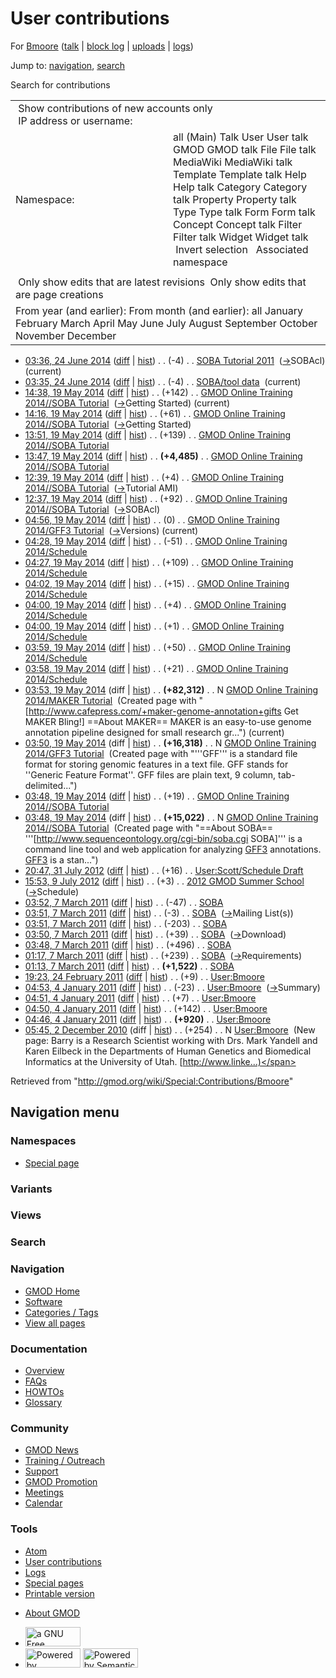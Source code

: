 <div id="mw-page-base" class="noprint">

</div>

<div id="mw-head-base" class="noprint">

</div>

<div id="content" class="mw-body" role="main">

<span id="top"></span>

<div id="mw-js-message" style="display:none;">

</div>



# <span dir="auto">User contributions</span>

<div id="bodyContent">

<div id="contentSub">

For [Bmoore](/wiki/User:Bmoore "User:Bmoore") (<a
href="/mediawiki/index.php?title=User_talk:Bmoore&amp;action=edit&amp;redlink=1"
class="new" title="User talk:Bmoore (page does not exist)">talk</a> \|
[block
log](/mediawiki/index.php?title=Special:Log/block&page=User%3ABmoore "Special:Log/block")
\| [uploads](/wiki/Special:ListFiles/Bmoore "Special:ListFiles/Bmoore")
\| [logs](/wiki/Special:Log/Bmoore "Special:Log/Bmoore"))

</div>

<div id="jump-to-nav" class="mw-jump">

Jump to: [navigation](#mw-navigation), [search](#p-search)

</div>

<div id="mw-content-text">

Search for contributions

<table class="mw-contributions-table">
<colgroup>
<col style="width: 50%" />
<col style="width: 50%" />
</colgroup>
<tbody>
<tr class="odd">
<td colspan="2"> Show contributions of new accounts only<br />
 IP address or username:</td>
</tr>
<tr class="even">
<td class="mw-label">Namespace:</td>
<td>all (Main) Talk User User talk GMOD GMOD talk File File talk
MediaWiki MediaWiki talk Template Template talk Help Help talk Category
Category talk Property Property talk Type Type talk Form Form talk
Concept Concept talk Filter Filter talk Widget Widget talk  
 Invert selection 
 Associated namespace </td>
</tr>
<tr class="odd">
<td colspan="2"></td>
</tr>
<tr class="even">
<td colspan="2"> Only show edits that are latest revisions
 Only show edits that are page creations</td>
</tr>
<tr class="odd">
<td colspan="2">From year (and earlier): From month (and earlier): all
January February March April May June July August September October
November December</td>
</tr>
</tbody>
</table>

- <a href="/mediawiki/index.php?title=SOBA_Tutorial_2011&amp;oldid=25979"
  class="mw-changeslist-date" title="SOBA Tutorial 2011">03:36, 24 June
  2014</a>
  ([diff](/mediawiki/index.php?title=SOBA_Tutorial_2011&diff=prev&oldid=25979 "SOBA Tutorial 2011")
  \|
  [hist](/mediawiki/index.php?title=SOBA_Tutorial_2011&action=history "SOBA Tutorial 2011"))
  <span class="mw-changeslist-separator">. .</span>
  <span class="mw-plusminus-neg" dir="ltr"
  title="15,352 bytes after change">(-4)</span>‎
  <span class="mw-changeslist-separator">. .</span>
  <a href="/wiki/SOBA_Tutorial_2011" class="mw-contributions-title"
  title="SOBA Tutorial 2011">SOBA Tutorial 2011</a> ‎
  <span class="comment">([→](/wiki/SOBA_Tutorial_2011#SOBAcl "SOBA Tutorial 2011")‎<span dir="auto"><span class="autocomment">SOBAcl</span></span>)</span>
  <span class="mw-uctop">(current)</span>
- <a href="/mediawiki/index.php?title=SOBA/tool_data&amp;oldid=25978"
  class="mw-changeslist-date" title="SOBA/tool data">03:35, 24 June
  2014</a>
  ([diff](/mediawiki/index.php?title=SOBA/tool_data&diff=prev&oldid=25978 "SOBA/tool data")
  \|
  [hist](/mediawiki/index.php?title=SOBA/tool_data&action=history "SOBA/tool data"))
  <span class="mw-changeslist-separator">. .</span>
  <span class="mw-plusminus-neg" dir="ltr"
  title="4,594 bytes after change">(-4)</span>‎
  <span class="mw-changeslist-separator">. .</span>
  <a href="/wiki/SOBA/tool_data" class="mw-contributions-title"
  title="SOBA/tool data">SOBA/tool data</a> ‎
  <span class="mw-uctop">(current)</span>
- <a
  href="/mediawiki/index.php?title=GMOD_Online_Training_2014//SOBA_Tutorial&amp;oldid=25824"
  class="mw-changeslist-date"
  title="GMOD Online Training 2014//SOBA Tutorial">14:38, 19 May 2014</a>
  ([diff](/mediawiki/index.php?title=GMOD_Online_Training_2014//SOBA_Tutorial&diff=prev&oldid=25824 "GMOD Online Training 2014//SOBA Tutorial")
  \|
  [hist](/mediawiki/index.php?title=GMOD_Online_Training_2014//SOBA_Tutorial&action=history "GMOD Online Training 2014//SOBA Tutorial"))
  <span class="mw-changeslist-separator">. .</span>
  <span class="mw-plusminus-pos" dir="ltr"
  title="19,964 bytes after change">(+142)</span>‎
  <span class="mw-changeslist-separator">. .</span>
  <a href="/wiki/GMOD_Online_Training_2014//SOBA_Tutorial"
  class="mw-contributions-title"
  title="GMOD Online Training 2014//SOBA Tutorial">GMOD Online Training
  2014//SOBA Tutorial</a> ‎
  <span class="comment">([→](/wiki/GMOD_Online_Training_2014//SOBA_Tutorial#Getting_Started "GMOD Online Training 2014//SOBA Tutorial")‎<span dir="auto"><span class="autocomment">Getting
  Started</span></span>)</span> <span class="mw-uctop">(current)</span>
- <a
  href="/mediawiki/index.php?title=GMOD_Online_Training_2014//SOBA_Tutorial&amp;oldid=25820"
  class="mw-changeslist-date"
  title="GMOD Online Training 2014//SOBA Tutorial">14:16, 19 May 2014</a>
  ([diff](/mediawiki/index.php?title=GMOD_Online_Training_2014//SOBA_Tutorial&diff=prev&oldid=25820 "GMOD Online Training 2014//SOBA Tutorial")
  \|
  [hist](/mediawiki/index.php?title=GMOD_Online_Training_2014//SOBA_Tutorial&action=history "GMOD Online Training 2014//SOBA Tutorial"))
  <span class="mw-changeslist-separator">. .</span>
  <span class="mw-plusminus-pos" dir="ltr"
  title="19,822 bytes after change">(+61)</span>‎
  <span class="mw-changeslist-separator">. .</span>
  <a href="/wiki/GMOD_Online_Training_2014//SOBA_Tutorial"
  class="mw-contributions-title"
  title="GMOD Online Training 2014//SOBA Tutorial">GMOD Online Training
  2014//SOBA Tutorial</a> ‎
  <span class="comment">([→](/wiki/GMOD_Online_Training_2014//SOBA_Tutorial#Getting_Started "GMOD Online Training 2014//SOBA Tutorial")‎<span dir="auto"><span class="autocomment">Getting
  Started</span></span>)</span>
- <a
  href="/mediawiki/index.php?title=GMOD_Online_Training_2014//SOBA_Tutorial&amp;oldid=25814"
  class="mw-changeslist-date"
  title="GMOD Online Training 2014//SOBA Tutorial">13:51, 19 May 2014</a>
  ([diff](/mediawiki/index.php?title=GMOD_Online_Training_2014//SOBA_Tutorial&diff=prev&oldid=25814 "GMOD Online Training 2014//SOBA Tutorial")
  \|
  [hist](/mediawiki/index.php?title=GMOD_Online_Training_2014//SOBA_Tutorial&action=history "GMOD Online Training 2014//SOBA Tutorial"))
  <span class="mw-changeslist-separator">. .</span>
  <span class="mw-plusminus-pos" dir="ltr"
  title="19,761 bytes after change">(+139)</span>‎
  <span class="mw-changeslist-separator">. .</span>
  <a href="/wiki/GMOD_Online_Training_2014//SOBA_Tutorial"
  class="mw-contributions-title"
  title="GMOD Online Training 2014//SOBA Tutorial">GMOD Online Training
  2014//SOBA Tutorial</a> ‎
- <a
  href="/mediawiki/index.php?title=GMOD_Online_Training_2014//SOBA_Tutorial&amp;oldid=25812"
  class="mw-changeslist-date"
  title="GMOD Online Training 2014//SOBA Tutorial">13:47, 19 May 2014</a>
  ([diff](/mediawiki/index.php?title=GMOD_Online_Training_2014//SOBA_Tutorial&diff=prev&oldid=25812 "GMOD Online Training 2014//SOBA Tutorial")
  \|
  [hist](/mediawiki/index.php?title=GMOD_Online_Training_2014//SOBA_Tutorial&action=history "GMOD Online Training 2014//SOBA Tutorial"))
  <span class="mw-changeslist-separator">. .</span> **(+4,485)**‎
  <span class="mw-changeslist-separator">. .</span>
  <a href="/wiki/GMOD_Online_Training_2014//SOBA_Tutorial"
  class="mw-contributions-title"
  title="GMOD Online Training 2014//SOBA Tutorial">GMOD Online Training
  2014//SOBA Tutorial</a> ‎
- <a
  href="/mediawiki/index.php?title=GMOD_Online_Training_2014//SOBA_Tutorial&amp;oldid=25809"
  class="mw-changeslist-date"
  title="GMOD Online Training 2014//SOBA Tutorial">12:39, 19 May 2014</a>
  ([diff](/mediawiki/index.php?title=GMOD_Online_Training_2014//SOBA_Tutorial&diff=prev&oldid=25809 "GMOD Online Training 2014//SOBA Tutorial")
  \|
  [hist](/mediawiki/index.php?title=GMOD_Online_Training_2014//SOBA_Tutorial&action=history "GMOD Online Training 2014//SOBA Tutorial"))
  <span class="mw-changeslist-separator">. .</span>
  <span class="mw-plusminus-pos" dir="ltr"
  title="15,137 bytes after change">(+4)</span>‎
  <span class="mw-changeslist-separator">. .</span>
  <a href="/wiki/GMOD_Online_Training_2014//SOBA_Tutorial"
  class="mw-contributions-title"
  title="GMOD Online Training 2014//SOBA Tutorial">GMOD Online Training
  2014//SOBA Tutorial</a> ‎
  <span class="comment">([→](/wiki/GMOD_Online_Training_2014//SOBA_Tutorial#Tutorial_AMI "GMOD Online Training 2014//SOBA Tutorial")‎<span dir="auto"><span class="autocomment">Tutorial
  AMI</span></span>)</span>
- <a
  href="/mediawiki/index.php?title=GMOD_Online_Training_2014//SOBA_Tutorial&amp;oldid=25808"
  class="mw-changeslist-date"
  title="GMOD Online Training 2014//SOBA Tutorial">12:37, 19 May 2014</a>
  ([diff](/mediawiki/index.php?title=GMOD_Online_Training_2014//SOBA_Tutorial&diff=prev&oldid=25808 "GMOD Online Training 2014//SOBA Tutorial")
  \|
  [hist](/mediawiki/index.php?title=GMOD_Online_Training_2014//SOBA_Tutorial&action=history "GMOD Online Training 2014//SOBA Tutorial"))
  <span class="mw-changeslist-separator">. .</span>
  <span class="mw-plusminus-pos" dir="ltr"
  title="15,133 bytes after change">(+92)</span>‎
  <span class="mw-changeslist-separator">. .</span>
  <a href="/wiki/GMOD_Online_Training_2014//SOBA_Tutorial"
  class="mw-contributions-title"
  title="GMOD Online Training 2014//SOBA Tutorial">GMOD Online Training
  2014//SOBA Tutorial</a> ‎
  <span class="comment">([→](/wiki/GMOD_Online_Training_2014//SOBA_Tutorial#SOBAcl "GMOD Online Training 2014//SOBA Tutorial")‎<span dir="auto"><span class="autocomment">SOBAcl</span></span>)</span>
- <a
  href="/mediawiki/index.php?title=GMOD_Online_Training_2014/GFF3_Tutorial&amp;oldid=25807"
  class="mw-changeslist-date"
  title="GMOD Online Training 2014/GFF3 Tutorial">04:56, 19 May 2014</a>
  ([diff](/mediawiki/index.php?title=GMOD_Online_Training_2014/GFF3_Tutorial&diff=prev&oldid=25807 "GMOD Online Training 2014/GFF3 Tutorial")
  \|
  [hist](/mediawiki/index.php?title=GMOD_Online_Training_2014/GFF3_Tutorial&action=history "GMOD Online Training 2014/GFF3 Tutorial"))
  <span class="mw-changeslist-separator">. .</span>
  <span class="mw-plusminus-null" dir="ltr"
  title="16,318 bytes after change">(0)</span>‎
  <span class="mw-changeslist-separator">. .</span>
  <a href="/wiki/GMOD_Online_Training_2014/GFF3_Tutorial"
  class="mw-contributions-title"
  title="GMOD Online Training 2014/GFF3 Tutorial">GMOD Online Training
  2014/GFF3 Tutorial</a> ‎
  <span class="comment">([→](/wiki/GMOD_Online_Training_2014/GFF3_Tutorial#Versions "GMOD Online Training 2014/GFF3 Tutorial")‎<span dir="auto"><span class="autocomment">Versions</span></span>)</span>
  <span class="mw-uctop">(current)</span>
- <a
  href="/mediawiki/index.php?title=GMOD_Online_Training_2014/Schedule&amp;oldid=25806"
  class="mw-changeslist-date"
  title="GMOD Online Training 2014/Schedule">04:28, 19 May 2014</a>
  ([diff](/mediawiki/index.php?title=GMOD_Online_Training_2014/Schedule&diff=prev&oldid=25806 "GMOD Online Training 2014/Schedule")
  \|
  [hist](/mediawiki/index.php?title=GMOD_Online_Training_2014/Schedule&action=history "GMOD Online Training 2014/Schedule"))
  <span class="mw-changeslist-separator">. .</span>
  <span class="mw-plusminus-neg" dir="ltr"
  title="2,908 bytes after change">(-51)</span>‎
  <span class="mw-changeslist-separator">. .</span>
  <a href="/wiki/GMOD_Online_Training_2014/Schedule"
  class="mw-contributions-title"
  title="GMOD Online Training 2014/Schedule">GMOD Online Training
  2014/Schedule</a> ‎
- <a
  href="/mediawiki/index.php?title=GMOD_Online_Training_2014/Schedule&amp;oldid=25805"
  class="mw-changeslist-date"
  title="GMOD Online Training 2014/Schedule">04:27, 19 May 2014</a>
  ([diff](/mediawiki/index.php?title=GMOD_Online_Training_2014/Schedule&diff=prev&oldid=25805 "GMOD Online Training 2014/Schedule")
  \|
  [hist](/mediawiki/index.php?title=GMOD_Online_Training_2014/Schedule&action=history "GMOD Online Training 2014/Schedule"))
  <span class="mw-changeslist-separator">. .</span>
  <span class="mw-plusminus-pos" dir="ltr"
  title="2,959 bytes after change">(+109)</span>‎
  <span class="mw-changeslist-separator">. .</span>
  <a href="/wiki/GMOD_Online_Training_2014/Schedule"
  class="mw-contributions-title"
  title="GMOD Online Training 2014/Schedule">GMOD Online Training
  2014/Schedule</a> ‎
- <a
  href="/mediawiki/index.php?title=GMOD_Online_Training_2014/Schedule&amp;oldid=25804"
  class="mw-changeslist-date"
  title="GMOD Online Training 2014/Schedule">04:02, 19 May 2014</a>
  ([diff](/mediawiki/index.php?title=GMOD_Online_Training_2014/Schedule&diff=prev&oldid=25804 "GMOD Online Training 2014/Schedule")
  \|
  [hist](/mediawiki/index.php?title=GMOD_Online_Training_2014/Schedule&action=history "GMOD Online Training 2014/Schedule"))
  <span class="mw-changeslist-separator">. .</span>
  <span class="mw-plusminus-pos" dir="ltr"
  title="2,850 bytes after change">(+15)</span>‎
  <span class="mw-changeslist-separator">. .</span>
  <a href="/wiki/GMOD_Online_Training_2014/Schedule"
  class="mw-contributions-title"
  title="GMOD Online Training 2014/Schedule">GMOD Online Training
  2014/Schedule</a> ‎
- <a
  href="/mediawiki/index.php?title=GMOD_Online_Training_2014/Schedule&amp;oldid=25803"
  class="mw-changeslist-date"
  title="GMOD Online Training 2014/Schedule">04:00, 19 May 2014</a>
  ([diff](/mediawiki/index.php?title=GMOD_Online_Training_2014/Schedule&diff=prev&oldid=25803 "GMOD Online Training 2014/Schedule")
  \|
  [hist](/mediawiki/index.php?title=GMOD_Online_Training_2014/Schedule&action=history "GMOD Online Training 2014/Schedule"))
  <span class="mw-changeslist-separator">. .</span>
  <span class="mw-plusminus-pos" dir="ltr"
  title="2,835 bytes after change">(+4)</span>‎
  <span class="mw-changeslist-separator">. .</span>
  <a href="/wiki/GMOD_Online_Training_2014/Schedule"
  class="mw-contributions-title"
  title="GMOD Online Training 2014/Schedule">GMOD Online Training
  2014/Schedule</a> ‎
- <a
  href="/mediawiki/index.php?title=GMOD_Online_Training_2014/Schedule&amp;oldid=25802"
  class="mw-changeslist-date"
  title="GMOD Online Training 2014/Schedule">04:00, 19 May 2014</a>
  ([diff](/mediawiki/index.php?title=GMOD_Online_Training_2014/Schedule&diff=prev&oldid=25802 "GMOD Online Training 2014/Schedule")
  \|
  [hist](/mediawiki/index.php?title=GMOD_Online_Training_2014/Schedule&action=history "GMOD Online Training 2014/Schedule"))
  <span class="mw-changeslist-separator">. .</span>
  <span class="mw-plusminus-pos" dir="ltr"
  title="2,831 bytes after change">(+1)</span>‎
  <span class="mw-changeslist-separator">. .</span>
  <a href="/wiki/GMOD_Online_Training_2014/Schedule"
  class="mw-contributions-title"
  title="GMOD Online Training 2014/Schedule">GMOD Online Training
  2014/Schedule</a> ‎
- <a
  href="/mediawiki/index.php?title=GMOD_Online_Training_2014/Schedule&amp;oldid=25801"
  class="mw-changeslist-date"
  title="GMOD Online Training 2014/Schedule">03:59, 19 May 2014</a>
  ([diff](/mediawiki/index.php?title=GMOD_Online_Training_2014/Schedule&diff=prev&oldid=25801 "GMOD Online Training 2014/Schedule")
  \|
  [hist](/mediawiki/index.php?title=GMOD_Online_Training_2014/Schedule&action=history "GMOD Online Training 2014/Schedule"))
  <span class="mw-changeslist-separator">. .</span>
  <span class="mw-plusminus-pos" dir="ltr"
  title="2,830 bytes after change">(+50)</span>‎
  <span class="mw-changeslist-separator">. .</span>
  <a href="/wiki/GMOD_Online_Training_2014/Schedule"
  class="mw-contributions-title"
  title="GMOD Online Training 2014/Schedule">GMOD Online Training
  2014/Schedule</a> ‎
- <a
  href="/mediawiki/index.php?title=GMOD_Online_Training_2014/Schedule&amp;oldid=25800"
  class="mw-changeslist-date"
  title="GMOD Online Training 2014/Schedule">03:58, 19 May 2014</a>
  ([diff](/mediawiki/index.php?title=GMOD_Online_Training_2014/Schedule&diff=prev&oldid=25800 "GMOD Online Training 2014/Schedule")
  \|
  [hist](/mediawiki/index.php?title=GMOD_Online_Training_2014/Schedule&action=history "GMOD Online Training 2014/Schedule"))
  <span class="mw-changeslist-separator">. .</span>
  <span class="mw-plusminus-pos" dir="ltr"
  title="2,780 bytes after change">(+21)</span>‎
  <span class="mw-changeslist-separator">. .</span>
  <a href="/wiki/GMOD_Online_Training_2014/Schedule"
  class="mw-contributions-title"
  title="GMOD Online Training 2014/Schedule">GMOD Online Training
  2014/Schedule</a> ‎
- <a
  href="/mediawiki/index.php?title=GMOD_Online_Training_2014/MAKER_Tutorial&amp;oldid=25799"
  class="mw-changeslist-date"
  title="GMOD Online Training 2014/MAKER Tutorial">03:53, 19 May 2014</a>
  (diff \|
  [hist](/mediawiki/index.php?title=GMOD_Online_Training_2014/MAKER_Tutorial&action=history "GMOD Online Training 2014/MAKER Tutorial"))
  <span class="mw-changeslist-separator">. .</span> **(+82,312)**‎
  <span class="mw-changeslist-separator">. .</span> N
  <a href="/wiki/GMOD_Online_Training_2014/MAKER_Tutorial"
  class="mw-contributions-title"
  title="GMOD Online Training 2014/MAKER Tutorial">GMOD Online Training
  2014/MAKER Tutorial</a> ‎ <span class="comment">(Created page with
  "\[http://www.cafepress.com/+maker-genome-annotation+gifts Get MAKER
  Bling!\] ==About MAKER== MAKER is an easy-to-use genome annotation
  pipeline designed for small research gr...")</span>
  <span class="mw-uctop">(current)</span>
- <a
  href="/mediawiki/index.php?title=GMOD_Online_Training_2014/GFF3_Tutorial&amp;oldid=25798"
  class="mw-changeslist-date"
  title="GMOD Online Training 2014/GFF3 Tutorial">03:50, 19 May 2014</a>
  (diff \|
  [hist](/mediawiki/index.php?title=GMOD_Online_Training_2014/GFF3_Tutorial&action=history "GMOD Online Training 2014/GFF3 Tutorial"))
  <span class="mw-changeslist-separator">. .</span> **(+16,318)**‎
  <span class="mw-changeslist-separator">. .</span> N
  <a href="/wiki/GMOD_Online_Training_2014/GFF3_Tutorial"
  class="mw-contributions-title"
  title="GMOD Online Training 2014/GFF3 Tutorial">GMOD Online Training
  2014/GFF3 Tutorial</a> ‎ <span class="comment">(Created page with
  "'''GFF''' is a standard file format for storing genomic features in a
  text file. GFF stands for ''Generic Feature Format''. GFF files are
  plain text, 9 column, tab-delimited...")</span>
- <a
  href="/mediawiki/index.php?title=GMOD_Online_Training_2014//SOBA_Tutorial&amp;oldid=25797"
  class="mw-changeslist-date"
  title="GMOD Online Training 2014//SOBA Tutorial">03:48, 19 May 2014</a>
  ([diff](/mediawiki/index.php?title=GMOD_Online_Training_2014//SOBA_Tutorial&diff=prev&oldid=25797 "GMOD Online Training 2014//SOBA Tutorial")
  \|
  [hist](/mediawiki/index.php?title=GMOD_Online_Training_2014//SOBA_Tutorial&action=history "GMOD Online Training 2014//SOBA Tutorial"))
  <span class="mw-changeslist-separator">. .</span>
  <span class="mw-plusminus-pos" dir="ltr"
  title="15,041 bytes after change">(+19)</span>‎
  <span class="mw-changeslist-separator">. .</span>
  <a href="/wiki/GMOD_Online_Training_2014//SOBA_Tutorial"
  class="mw-contributions-title"
  title="GMOD Online Training 2014//SOBA Tutorial">GMOD Online Training
  2014//SOBA Tutorial</a> ‎
- <a
  href="/mediawiki/index.php?title=GMOD_Online_Training_2014//SOBA_Tutorial&amp;oldid=25796"
  class="mw-changeslist-date"
  title="GMOD Online Training 2014//SOBA Tutorial">03:48, 19 May 2014</a>
  (diff \|
  [hist](/mediawiki/index.php?title=GMOD_Online_Training_2014//SOBA_Tutorial&action=history "GMOD Online Training 2014//SOBA Tutorial"))
  <span class="mw-changeslist-separator">. .</span> **(+15,022)**‎
  <span class="mw-changeslist-separator">. .</span> N
  <a href="/wiki/GMOD_Online_Training_2014//SOBA_Tutorial"
  class="mw-contributions-title"
  title="GMOD Online Training 2014//SOBA Tutorial">GMOD Online Training
  2014//SOBA Tutorial</a> ‎ <span class="comment">(Created page with
  "==About SOBA== '''\[http://www.sequenceontology.org/cgi-bin/soba.cgi
  SOBA\]''' is a command line tool and web application for analyzing
  [GFF3](/wiki/GFF3 "GFF3") annotations. [GFF3](/wiki/GFF3 "GFF3") is a
  stan...")</span>
- <a
  href="/mediawiki/index.php?title=User:Scott/Schedule_Draft&amp;oldid=20926"
  class="mw-changeslist-date" title="User:Scott/Schedule Draft">20:47, 31
  July 2012</a>
  ([diff](/mediawiki/index.php?title=User:Scott/Schedule_Draft&diff=prev&oldid=20926 "User:Scott/Schedule Draft")
  \|
  [hist](/mediawiki/index.php?title=User:Scott/Schedule_Draft&action=history "User:Scott/Schedule Draft"))
  <span class="mw-changeslist-separator">. .</span>
  <span class="mw-plusminus-pos" dir="ltr"
  title="7,956 bytes after change">(+16)</span>‎
  <span class="mw-changeslist-separator">. .</span>
  <a href="/wiki/User:Scott/Schedule_Draft" class="mw-contributions-title"
  title="User:Scott/Schedule Draft">User:Scott/Schedule Draft</a> ‎
- <a
  href="/mediawiki/index.php?title=2012_GMOD_Summer_School&amp;oldid=20740"
  class="mw-changeslist-date" title="2012 GMOD Summer School">15:53, 9
  July 2012</a>
  ([diff](/mediawiki/index.php?title=2012_GMOD_Summer_School&diff=prev&oldid=20740 "2012 GMOD Summer School")
  \|
  [hist](/mediawiki/index.php?title=2012_GMOD_Summer_School&action=history "2012 GMOD Summer School"))
  <span class="mw-changeslist-separator">. .</span>
  <span class="mw-plusminus-pos" dir="ltr"
  title="5,148 bytes after change">(+3)</span>‎
  <span class="mw-changeslist-separator">. .</span>
  <a href="/wiki/2012_GMOD_Summer_School" class="mw-contributions-title"
  title="2012 GMOD Summer School">2012 GMOD Summer School</a> ‎
  <span class="comment">([→](/wiki/2012_GMOD_Summer_School#Schedule "2012 GMOD Summer School")‎<span dir="auto"><span class="autocomment">Schedule</span></span>)</span>
- <a href="/mediawiki/index.php?title=SOBA&amp;oldid=17201"
  class="mw-changeslist-date" title="SOBA">03:52, 7 March 2011</a>
  ([diff](/mediawiki/index.php?title=SOBA&diff=prev&oldid=17201 "SOBA")
  \| [hist](/mediawiki/index.php?title=SOBA&action=history "SOBA"))
  <span class="mw-changeslist-separator">. .</span>
  <span class="mw-plusminus-neg" dir="ltr"
  title="4,434 bytes after change">(-47)</span>‎
  <span class="mw-changeslist-separator">. .</span>
  <a href="/wiki/SOBA" class="mw-contributions-title"
  title="SOBA">SOBA</a> ‎
- <a href="/mediawiki/index.php?title=SOBA&amp;oldid=17200"
  class="mw-changeslist-date" title="SOBA">03:51, 7 March 2011</a>
  ([diff](/mediawiki/index.php?title=SOBA&diff=prev&oldid=17200 "SOBA")
  \| [hist](/mediawiki/index.php?title=SOBA&action=history "SOBA"))
  <span class="mw-changeslist-separator">. .</span>
  <span class="mw-plusminus-neg" dir="ltr"
  title="4,481 bytes after change">(-3)</span>‎
  <span class="mw-changeslist-separator">. .</span>
  <a href="/wiki/SOBA" class="mw-contributions-title"
  title="SOBA">SOBA</a> ‎
  <span class="comment">([→](/wiki/SOBA#Mailing_List.28s.29 "SOBA")‎<span dir="auto"><span class="autocomment">Mailing
  List(s)</span></span>)</span>
- <a href="/mediawiki/index.php?title=SOBA&amp;oldid=17199"
  class="mw-changeslist-date" title="SOBA">03:51, 7 March 2011</a>
  ([diff](/mediawiki/index.php?title=SOBA&diff=prev&oldid=17199 "SOBA")
  \| [hist](/mediawiki/index.php?title=SOBA&action=history "SOBA"))
  <span class="mw-changeslist-separator">. .</span>
  <span class="mw-plusminus-neg" dir="ltr"
  title="4,484 bytes after change">(-203)</span>‎
  <span class="mw-changeslist-separator">. .</span>
  <a href="/wiki/SOBA" class="mw-contributions-title"
  title="SOBA">SOBA</a> ‎
- <a href="/mediawiki/index.php?title=SOBA&amp;oldid=17198"
  class="mw-changeslist-date" title="SOBA">03:50, 7 March 2011</a>
  ([diff](/mediawiki/index.php?title=SOBA&diff=prev&oldid=17198 "SOBA")
  \| [hist](/mediawiki/index.php?title=SOBA&action=history "SOBA"))
  <span class="mw-changeslist-separator">. .</span>
  <span class="mw-plusminus-pos" dir="ltr"
  title="4,687 bytes after change">(+39)</span>‎
  <span class="mw-changeslist-separator">. .</span>
  <a href="/wiki/SOBA" class="mw-contributions-title"
  title="SOBA">SOBA</a> ‎
  <span class="comment">([→](/wiki/SOBA#Download "SOBA")‎<span dir="auto"><span class="autocomment">Download</span></span>)</span>
- <a href="/mediawiki/index.php?title=SOBA&amp;oldid=17196"
  class="mw-changeslist-date" title="SOBA">03:48, 7 March 2011</a>
  ([diff](/mediawiki/index.php?title=SOBA&diff=prev&oldid=17196 "SOBA")
  \| [hist](/mediawiki/index.php?title=SOBA&action=history "SOBA"))
  <span class="mw-changeslist-separator">. .</span>
  <span class="mw-plusminus-pos" dir="ltr"
  title="4,648 bytes after change">(+496)</span>‎
  <span class="mw-changeslist-separator">. .</span>
  <a href="/wiki/SOBA" class="mw-contributions-title"
  title="SOBA">SOBA</a> ‎
- <a href="/mediawiki/index.php?title=SOBA&amp;oldid=17183"
  class="mw-changeslist-date" title="SOBA">01:17, 7 March 2011</a>
  ([diff](/mediawiki/index.php?title=SOBA&diff=prev&oldid=17183 "SOBA")
  \| [hist](/mediawiki/index.php?title=SOBA&action=history "SOBA"))
  <span class="mw-changeslist-separator">. .</span>
  <span class="mw-plusminus-pos" dir="ltr"
  title="4,152 bytes after change">(+239)</span>‎
  <span class="mw-changeslist-separator">. .</span>
  <a href="/wiki/SOBA" class="mw-contributions-title"
  title="SOBA">SOBA</a> ‎
  <span class="comment">([→](/wiki/SOBA#Requirements "SOBA")‎<span dir="auto"><span class="autocomment">Requirements</span></span>)</span>
- <a href="/mediawiki/index.php?title=SOBA&amp;oldid=17182"
  class="mw-changeslist-date" title="SOBA">01:13, 7 March 2011</a>
  ([diff](/mediawiki/index.php?title=SOBA&diff=prev&oldid=17182 "SOBA")
  \| [hist](/mediawiki/index.php?title=SOBA&action=history "SOBA"))
  <span class="mw-changeslist-separator">. .</span> **(+1,522)**‎
  <span class="mw-changeslist-separator">. .</span>
  <a href="/wiki/SOBA" class="mw-contributions-title"
  title="SOBA">SOBA</a> ‎
- <a href="/mediawiki/index.php?title=User:Bmoore&amp;oldid=17010"
  class="mw-changeslist-date" title="User:Bmoore">19:23, 24 February
  2011</a>
  ([diff](/mediawiki/index.php?title=User:Bmoore&diff=prev&oldid=17010 "User:Bmoore")
  \|
  [hist](/mediawiki/index.php?title=User:Bmoore&action=history "User:Bmoore"))
  <span class="mw-changeslist-separator">. .</span>
  <span class="mw-plusminus-pos" dir="ltr"
  title="1,315 bytes after change">(+9)</span>‎
  <span class="mw-changeslist-separator">. .</span>
  <a href="/wiki/User:Bmoore" class="mw-contributions-title"
  title="User:Bmoore">User:Bmoore</a> ‎
- <a href="/mediawiki/index.php?title=User:Bmoore&amp;oldid=16378"
  class="mw-changeslist-date" title="User:Bmoore">04:53, 4 January
  2011</a>
  ([diff](/mediawiki/index.php?title=User:Bmoore&diff=prev&oldid=16378 "User:Bmoore")
  \|
  [hist](/mediawiki/index.php?title=User:Bmoore&action=history "User:Bmoore"))
  <span class="mw-changeslist-separator">. .</span>
  <span class="mw-plusminus-neg" dir="ltr"
  title="1,300 bytes after change">(-23)</span>‎
  <span class="mw-changeslist-separator">. .</span>
  <a href="/wiki/User:Bmoore" class="mw-contributions-title"
  title="User:Bmoore">User:Bmoore</a> ‎
  <span class="comment">([→](/wiki/User:Bmoore#Summary "User:Bmoore")‎<span dir="auto"><span class="autocomment">Summary</span></span>)</span>
- <a href="/mediawiki/index.php?title=User:Bmoore&amp;oldid=16377"
  class="mw-changeslist-date" title="User:Bmoore">04:51, 4 January
  2011</a>
  ([diff](/mediawiki/index.php?title=User:Bmoore&diff=prev&oldid=16377 "User:Bmoore")
  \|
  [hist](/mediawiki/index.php?title=User:Bmoore&action=history "User:Bmoore"))
  <span class="mw-changeslist-separator">. .</span>
  <span class="mw-plusminus-pos" dir="ltr"
  title="1,323 bytes after change">(+7)</span>‎
  <span class="mw-changeslist-separator">. .</span>
  <a href="/wiki/User:Bmoore" class="mw-contributions-title"
  title="User:Bmoore">User:Bmoore</a> ‎
- <a href="/mediawiki/index.php?title=User:Bmoore&amp;oldid=16376"
  class="mw-changeslist-date" title="User:Bmoore">04:50, 4 January
  2011</a>
  ([diff](/mediawiki/index.php?title=User:Bmoore&diff=prev&oldid=16376 "User:Bmoore")
  \|
  [hist](/mediawiki/index.php?title=User:Bmoore&action=history "User:Bmoore"))
  <span class="mw-changeslist-separator">. .</span>
  <span class="mw-plusminus-pos" dir="ltr"
  title="1,316 bytes after change">(+142)</span>‎
  <span class="mw-changeslist-separator">. .</span>
  <a href="/wiki/User:Bmoore" class="mw-contributions-title"
  title="User:Bmoore">User:Bmoore</a> ‎
- <a href="/mediawiki/index.php?title=User:Bmoore&amp;oldid=16375"
  class="mw-changeslist-date" title="User:Bmoore">04:46, 4 January
  2011</a>
  ([diff](/mediawiki/index.php?title=User:Bmoore&diff=prev&oldid=16375 "User:Bmoore")
  \|
  [hist](/mediawiki/index.php?title=User:Bmoore&action=history "User:Bmoore"))
  <span class="mw-changeslist-separator">. .</span> **(+920)**‎
  <span class="mw-changeslist-separator">. .</span>
  <a href="/wiki/User:Bmoore" class="mw-contributions-title"
  title="User:Bmoore">User:Bmoore</a> ‎
- <a href="/mediawiki/index.php?title=User:Bmoore&amp;oldid=15767"
  class="mw-changeslist-date" title="User:Bmoore">05:45, 2 December
  2010</a> (diff \|
  [hist](/mediawiki/index.php?title=User:Bmoore&action=history "User:Bmoore"))
  <span class="mw-changeslist-separator">. .</span>
  <span class="mw-plusminus-pos" dir="ltr"
  title="254 bytes after change">(+254)</span>‎
  <span class="mw-changeslist-separator">. .</span> N
  <a href="/wiki/User:Bmoore" class="mw-contributions-title"
  title="User:Bmoore">User:Bmoore</a> ‎ <span class="comment">(New page:
  Barry is a Research Scientist working with Drs. Mark Yandell and Karen
  Eilbeck in the Departments of Human Genetics and Biomedical
  Informatics at the University of Utah. \[http://www.linke...)</span>

</div>

<div class="printfooter">

Retrieved from "<http://gmod.org/wiki/Special:Contributions/Bmoore>"

</div>

<div id="catlinks" class="catlinks catlinks-allhidden">

</div>

<div class="visualClear">

</div>

</div>

</div>

<div id="mw-navigation">

## Navigation menu

<div id="mw-head">



<div id="left-navigation">

<div id="p-namespaces" class="vectorTabs" role="navigation"
aria-labelledby="p-namespaces-label">

### Namespaces

- <span id="ca-nstab-special">[Special
  page](/wiki/Special:Contributions/Bmoore "This is a special page, you cannot edit the page itself")</span>

</div>

<div id="p-variants" class="vectorMenu emptyPortlet" role="navigation"
aria-labelledby="p-variants-label">

### 

### Variants[](#)

<div class="menu">

</div>

</div>

</div>

<div id="right-navigation">

<div id="p-views" class="vectorTabs emptyPortlet" role="navigation"
aria-labelledby="p-views-label">

### Views

</div>



</div>

<div id="p-search" role="search">

### Search

<div id="simpleSearch">

</div>

</div>

</div>

</div>

<div id="mw-panel">

<div id="p-logo" role="banner">

<a href="/wiki/Main_Page"
style="background-image: url(http://gmod.org/images/GMOD-cogs.png);"
title="Visit the main page"></a>

</div>

<div id="p-Navigation" class="portal" role="navigation"
aria-labelledby="p-Navigation-label">

### Navigation

<div class="body">

- <span id="n-GMOD-Home">[GMOD Home](/wiki/Main_Page)</span>
- <span id="n-Software">[Software](/wiki/GMOD_Components)</span>
- <span id="n-Categories-.2F-Tags">[Categories /
  Tags](/wiki/Categories)</span>
- <span id="n-View-all-pages">[View all
  pages](/wiki/Special:AllPages)</span>

</div>

</div>

<div id="p-Documentation" class="portal" role="navigation"
aria-labelledby="p-Documentation-label">

### Documentation

<div class="body">

- <span id="n-Overview">[Overview](/wiki/Overview)</span>
- <span id="n-FAQs">[FAQs](/wiki/Category:FAQ)</span>
- <span id="n-HOWTOs">[HOWTOs](/wiki/Category:HOWTO)</span>
- <span id="n-Glossary">[Glossary](/wiki/Glossary)</span>

</div>

</div>

<div id="p-Community" class="portal" role="navigation"
aria-labelledby="p-Community-label">

### Community

<div class="body">

- <span id="n-GMOD-News">[GMOD News](/wiki/GMOD_News)</span>
- <span id="n-Training-.2F-Outreach">[Training /
  Outreach](/wiki/Training_and_Outreach)</span>
- <span id="n-Support">[Support](/wiki/Support)</span>
- <span id="n-GMOD-Promotion">[GMOD
  Promotion](/wiki/GMOD_Promotion)</span>
- <span id="n-Meetings">[Meetings](/wiki/Meetings)</span>
- <span id="n-Calendar">[Calendar](/wiki/Calendar)</span>

</div>

</div>

<div id="p-tb" class="portal" role="navigation"
aria-labelledby="p-tb-label">

### Tools

<div class="body">

- <span id="feedlinks"><a
  href="http://gmod.org/mediawiki/index.php?title=Special:Contributions/Bmoore&amp;feed=atom"
  id="feed-atom" class="feedlink" rel="alternate"
  type="application/atom+xml" title="Atom feed for this page">Atom</a></span>
- <span id="t-contributions">[User
  contributions](/wiki/Special:Contributions/Bmoore "A list of contributions of this user")</span>
- <span id="t-log">[Logs](/wiki/Special:Log/Bmoore)</span>
- <span id="t-specialpages"><a href="/wiki/Special:SpecialPages" accesskey="q"
  title="A list of all special pages [q]">Special pages</a></span>
- <span id="t-print"><a
  href="/mediawiki/index.php?title=Special:Contributions/Bmoore&amp;printable=yes"
  rel="alternate" accesskey="p"
  title="Printable version of this page [p]">Printable version</a></span>

</div>

</div>

</div>

</div>

<div id="footer" role="contentinfo">

- <span id="footer-places-about">[About
  GMOD](/wiki/GMOD:About "GMOD:About")</span>

<!-- -->

- <span id="footer-copyrightico">[<img src="http://www.gnu.org/graphics/gfdl-logo-small.png" width="88"
  height="31" alt="a GNU Free Documentation License" />](http://www.gnu.org/licenses/fdl-1.3.html)</span>
- <span id="footer-poweredbyico">[<img src="/mediawiki/skins/common/images/poweredby_mediawiki_88x31.png"
  width="88" height="31" alt="Powered by MediaWiki" />](//www.mediawiki.org/)
  [<img
  src="/mediawiki/extensions/SemanticMediaWiki/includes/../resources/images/smw_button.png"
  width="88" height="31" alt="Powered by Semantic MediaWiki" />](https://www.semantic-mediawiki.org/wiki/Semantic_MediaWiki)</span>

<div style="clear:both">

</div>

</div>
